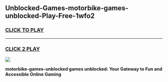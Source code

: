 
## Unblocked-Games-motorbike-games-unblocked-Play-Free-1wfo2
<h3>
<a href="https://premium76.site?title=motorbike-games-unblocked&ref=09A">CLICK TO PLAY</a></h3>
<hr>

<h3>
<a href="https://premium76.site?title=motorbike-games-unblocked&ref=09A">CLICK 2 PLAY</a>
  
</h3>

<a href="https://premium76.site?title=motorbike-games-unblocked&ref=09A"><img src="https://clearcache.store/games.png"></a>


**motorbike-games-unblocked games unblocked: Your Gateway to Fun and Accessible Online Gaming**
